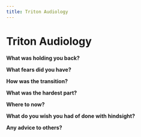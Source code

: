 ```yaml
---
title: Triton Audiology
---
```


# Triton Audiology

**What was holding you back?**

**What fears did you have?**

**How was the transition?**

**What was the hardest part?**

**Where to now?**

**What do you wish you had of done with hindsight?**

**Any advice to others?**
